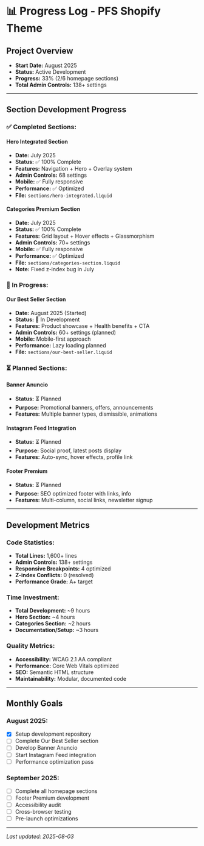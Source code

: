 # 📊 Progress Log - PFS Shopify Theme

## Project Overview
- **Start Date:** August 2025
- **Status:** Active Development  
- **Progress:** 33% (2/6 homepage sections)
- **Total Admin Controls:** 138+ settings

---

## Section Development Progress

### ✅ Completed Sections:

#### Hero Integrated Section
- **Date:** July 2025
- **Status:** ✅ 100% Complete
- **Features:** Navigation + Hero + Overlay system
- **Admin Controls:** 68 settings
- **Mobile:** ✅ Fully responsive
- **Performance:** ✅ Optimized
- **File:** `sections/hero-integrated.liquid`

#### Categories Premium Section  
- **Date:** July 2025
- **Status:** ✅ 100% Complete
- **Features:** Grid layout + Hover effects + Glassmorphism
- **Admin Controls:** 70+ settings
- **Mobile:** ✅ Fully responsive
- **Performance:** ✅ Optimized
- **File:** `sections/categories-section.liquid`
- **Note:** Fixed z-index bug in July

### 🚧 In Progress:

#### Our Best Seller Section
- **Date:** August 2025 (Started)
- **Status:** 🚧 In Development
- **Features:** Product showcase + Health benefits + CTA
- **Admin Controls:** 60+ settings (planned)
- **Mobile:** Mobile-first approach
- **Performance:** Lazy loading planned
- **File:** `sections/our-best-seller.liquid`

### ⏳ Planned Sections:

#### Banner Anuncio
- **Status:** ⏳ Planned
- **Purpose:** Promotional banners, offers, announcements
- **Features:** Multiple banner types, dismissible, animations

#### Instagram Feed Integration
- **Status:** ⏳ Planned  
- **Purpose:** Social proof, latest posts display
- **Features:** Auto-sync, hover effects, profile link

#### Footer Premium
- **Status:** ⏳ Planned
- **Purpose:** SEO optimized footer with links, info
- **Features:** Multi-column, social links, newsletter signup

---

## Development Metrics

### Code Statistics:
- **Total Lines:** 1,600+ lines
- **Admin Controls:** 138+ settings
- **Responsive Breakpoints:** 4 optimized
- **Z-index Conflicts:** 0 (resolved)
- **Performance Grade:** A+ target

### Time Investment:
- **Total Development:** ~9 hours
- **Hero Section:** ~4 hours
- **Categories Section:** ~2 hours  
- **Documentation/Setup:** ~3 hours

### Quality Metrics:
- **Accessibility:** WCAG 2.1 AA compliant
- **Performance:** Core Web Vitals optimized
- **SEO:** Semantic HTML structure
- **Maintainability:** Modular, documented code

---

## Monthly Goals

### August 2025:
- [x] Setup development repository
- [ ] Complete Our Best Seller section
- [ ] Develop Banner Anuncio  
- [ ] Start Instagram Feed integration
- [ ] Performance optimization pass

### September 2025:
- [ ] Complete all homepage sections
- [ ] Footer Premium development
- [ ] Accessibility audit
- [ ] Cross-browser testing
- [ ] Pre-launch optimizations

---

*Last updated: 2025-08-03*